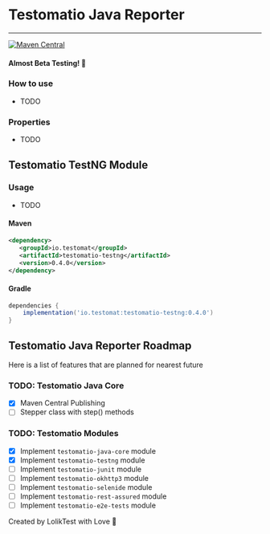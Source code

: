 # Testomatio Java Reporter

-------------
[![Maven Central](https://img.shields.io/maven-central/v/io.testomat/testomatio-java-core.svg?label=Maven%20Central)](https://central.sonatype.com/namespace/io.testomat)
#### Almost Beta Testing! 🚀

### How to use
- TODO

### Properties
- TODO


## Testomatio TestNG Module
### Usage
- TODO

#### Maven
```xml
<dependency>
   <groupId>io.testomat</groupId>
   <artifactId>testomatio-testng</artifactId>
   <version>0.4.0</version>
</dependency>
```
#### Gradle
```groovy
dependencies {
    implementation('io.testomat:testomatio-testng:0.4.0')
}
```

## Testomatio Java Reporter Roadmap
Here is a list of features that are planned for nearest future

### TODO: Testomatio Java Core
- [x] Maven Central Publishing
- [ ] Stepper class with step() methods

### TODO: Testomatio Modules 
- [x] Implement `testomatio-java-core` module
- [x] Implement `testomatio-testng` module
- [ ] Implement `testomatio-junit` module
- [ ] Implement `testomatio-okhttp3` module
- [ ] Implement `testomatio-selenide` module
- [ ] Implement `testomatio-rest-assured` module
- [ ] Implement `testomatio-e2e-tests` module

Created by LolikTest with Love 💚